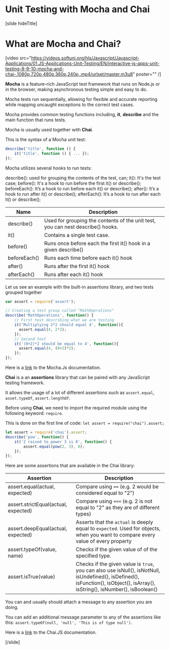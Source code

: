 # Unit Testing with Mocha and Chai

[slide hideTitle]

# What are Mocha and Chai?

[video src="https://videos.softuni.org/hls/Javascript/Javascript-Applications/01.JS-Applications-Unit-Testing/EN/interactive-js-apps-unit-testing-8-9-10-mocha-and-chai-,1080p,720p,480p,360p,240p,.mp4/urlset/master.m3u8" poster="" /]

**Mocha** is a feature-rich JavaScript test framework that runs on Node.js or in the browser, making asynchronous testing simple and easy to do.

Mocha tests run sequentially, allowing for flexible and accurate reporting while mapping uncaught exceptions to the correct test cases. 

Mocha provides common testing functions including, **it**, **describe** and the main function that runs tests.

Mocha is usually used together with **Chai**.


This is the syntax of a Mocha unit test:

```js
describe('title', function () {
    it('title', function () { ... });
});
```

Mocha utilizes several hooks to run tests:

describe(): used for grouping the contents of the test, can;
it(): It's the test case;
before(): It's a hook to run before the first it() or describe();
beforeEach(): It’s a hook to run before each it() or describe();
after(): It’s a hook to run after it() or describe();
afterEach(): It’s a hook to run after each it() or describe();


| **Name**  | **Description** |
| --- | --- |
| describe() | Used for grouping the contents of the unit test, you can nest describe() hooks. |
| it() | Contains a single test case. |
| before() | Runs once before each the first it() hook in a given describe() |
| beforeEach() | Runs each time before each it() hook |
| after() | Runs after the first it() hook |
| afterEach() | Runs after each it() hook |


Let us see an example with the built-in assertions library, and two tests grouped together

```js
var assert = require('assert');

// Creating a test group called "MathOperations"
describe('MathOperations', function() {
    // First test describing what we are testing
    it('Multiplying 2*2 should equal 4', function(){
      assert.equal(4, 2*2);
    });
    // Second test
    it('(0+2)*2 should be equal to 4', function(){
      assert.equal(4, (0+2)*2);
    });
});
```



Here is a [link](https://www.mochajs.org/) to the Mocha.Js documentation. 


**Chai** is a an **assertions** library that can be paired with any JavaScript testing framework.

It allows the usage of a lot of different assertions such as `assert.equal`, `asset.typeOf`, `assert.lengthOf`.

Before using **Chai**, we need to import the required module using the following keyword: `require`.

This is done on the first line of code: `let assert = require("chai").assert;`


```js
let assert = require('chai').assert;
describe('pow', function() {
    it('2 raised to power 3 is 8', function() {
        assert.equal(pow(2, 3), 8);
    });
});
```

Here are some assertions that are available in the Chai library:

| **Assertion**  | **Description** |
| --- | --- |
| assert.equal(actual, expected) | Compare using `==` (e.g. 2 would be considered equal to "2") |
| assert.strictEqual(actual, expected) | Compare using `===` (e.g. 2 is not equal to "2" as they are of different types) |
| assert.deepEqual(actual, expected) | Asserts that the `actual` is deeply equal to `expected`. Used for objects, when you want to compare every value of every property|
| assert.typeOf(value, name) | Checks if the given value of of the specified type.|
| assert.isTrue(value) | Checks if the given value is `true`, you can also use isNull(), isNotNull, isUndefined(), isDefined(), isFunction(), isObject(), isArray(), isString(), isNumber(), isBoolean() |


You can and usually should attach a message to any assertion you are doing. 

You can add an additional message parameter to any of the assertions like this: `assert.typeOf(null, 'null', 'This is of type null')`.


Here is a [link](https://www.chaijs.com/api/assert) to the Chai.JS documentation.


[/slide]
